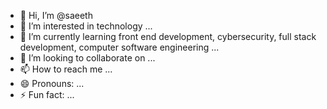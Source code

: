 - 👋 Hi, I’m @saeeth
- 👀 I’m interested in technology ...
- 🌱 I’m currently learning front end development, cybersecurity, full stack development, computer software engineering ...
- 💞️ I’m looking to collaborate on ...
- 📫 How to reach me ...
- 😄 Pronouns: ...
- ⚡ Fun fact: ...

<!---
saeethk/saeethk is a ✨ special ✨ repository because its `README.md` (this file) appears on your GitHub profile.
You can click the Preview link to take a look at your changes.
--->
